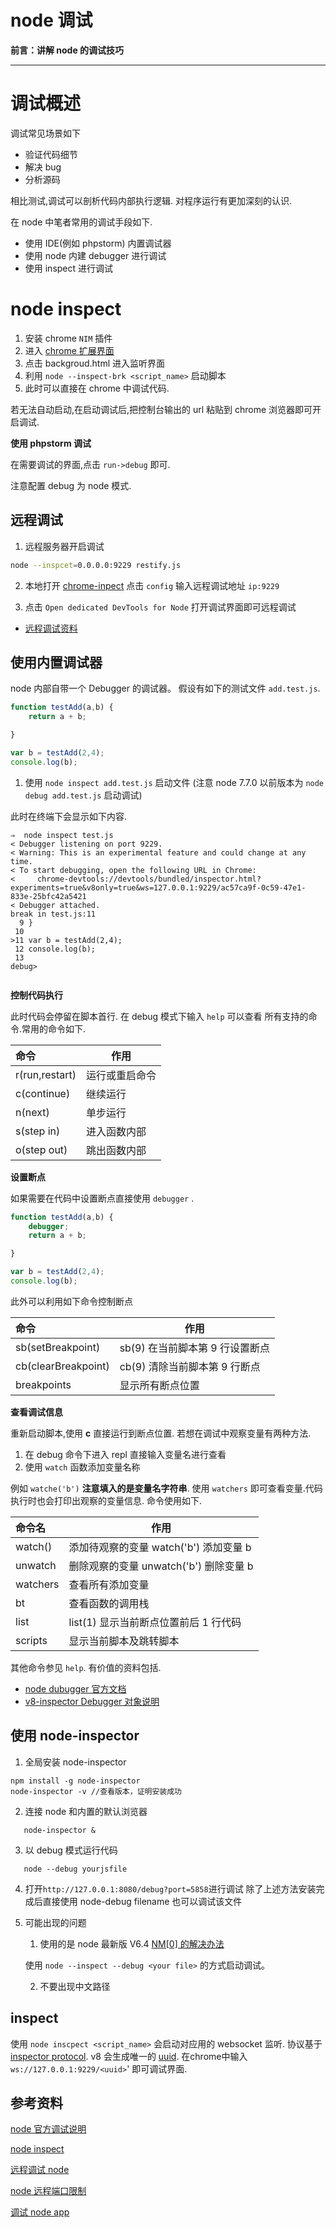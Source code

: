 node 调试
===

**前言：讲解 node 的调试技巧**

---

# 调试概述
调试常见场景如下
* 验证代码细节
* 解决 bug
* 分析源码

相比测试,调试可以剖析代码内部执行逻辑.
对程序运行有更加深刻的认识.

在 node 中笔者常用的调试手段如下.

* 使用 IDE(例如 phpstorm) 内置调试器
* 使用 node 内建 debugger 进行调试
* 使用 inspect 进行调试

# node inspect
1. 安装 chrome `NIM` 插件
2. 进入 [chrome 扩展界面](chrome://extensions/)
3. 点击 backgroud.html 进入监听界面
2. 利用 `node --inspect-brk <script_name>` 启动脚本
3. 此时可以直接在 chrome 中调试代码.


若无法自动启动,在启动调试后,把控制台输出的 url 粘贴到 chrome 浏览器即可开启调试.

**使用 phpstorm 调试**

在需要调试的界面,点击 `run->debug` 即可.

注意配置 debug 为 node 模式. 

## 远程调试
1. 远程服务器开启调试
```bash
node --inspcet=0.0.0.0:9229 restify.js 
```

2. 本地打开 [chrome-inpect](chrome://inspect)
点击 `config` 输入远程调试地址 `ip:9229`

3. 点击 `Open dedicated DevTools for Node` 打开调试界面即可远程调试

* [远程调试资料](https://stackoverflow.com/questions/12440169/how-do-you-debug-a-node-js-server-running-with-chrome-webkit-as-the-remote-debug)


## 使用内置调试器

node 内部自带一个 Debugger 的调试器。
假设有如下的测试文件 `add.test.js`.

```js
function testAdd(a,b) {
    return a + b;

}

var b = testAdd(2,4);
console.log(b);
```

1. 使用 `node inspect add.test.js` 启动文件 (注意 node 7.7.0 以前版本为 `node debug add.test.js` 启动调试)

此时在终端下会显示如下内容.

```
⇒  node inspect test.js
< Debugger listening on port 9229.
< Warning: This is an experimental feature and could change at any time.
< To start debugging, open the following URL in Chrome:
<     chrome-devtools://devtools/bundled/inspector.html?experiments=true&v8only=true&ws=127.0.0.1:9229/ac57ca9f-0c59-47e1-833e-25bfc42a5421
< Debugger attached.
break in test.js:11
  9 }
 10 
>11 var b = testAdd(2,4);
 12 console.log(b);
 13 
debug> 
 
```

**控制代码执行**

此时代码会停留在脚本首行.
在 debug 模式下输入 `help` 可以查看
所有支持的命令.常用的命令如下.

命令|作用|
:---|---|
r(run,restart)|运行或重启命令|
c(continue)|继续运行|
n(next)|单步运行|
s(step in)|进入函数内部|
o(step out)|跳出函数内部|


**设置断点**

如果需要在代码中设置断点直接使用 `debugger` .

```js
function testAdd(a,b) {
    debugger;
    return a + b;

}

var b = testAdd(2,4);
console.log(b); 
```

此外可以利用如下命令控制断点

命令|作用|
:---|---|
sb(setBreakpoint)|sb(9) 在当前脚本第 9 行设置断点|
cb(clearBreakpoint)|cb(9) 清除当前脚本第 9 行断点|
breakpoints|显示所有断点位置|



**查看调试信息**

重新启动脚本,使用 **c** 直接运行到断点位置.
若想在调试中观察变量有两种方法.

1. 在 debug 命令下进入 repl 直接输入变量名进行查看
2. 使用 `watch` 函数添加变量名称

例如 `watche('b')` **注意填入的是变量名字符串**.
使用 `watchers` 即可查看变量.代码执行时也会打印出观察的变量信息.
命令使用如下.

命令名|作用|
:---|---|
watch()|添加待观察的变量 watch('b') 添加变量 b|
unwatch|删除观察的变量 unwatch('b') 删除变量 b|
watchers|查看所有添加变量|
bt|查看函数的调用栈|
list|list(1) 显示当前断点位置前后 1 行代码|
scripts|显示当前脚本及跳转脚本|

其他命令参见 `help`.
有价值的资料包括.

* [node dubugger 官方文档](https://nodejs.org/api/debugger.html)
* [v8-inspector Debugger 对象说明](https://chromedevtools.github.io/debugger-protocol-viewer/v8/Debugger/)







## 使用 node-inspector
1. 全局安装 node-inspector
```node
npm install -g node-inspector
node-inspector -v //查看版本，证明安装成功
```
2. 连接 node 和内置的默认浏览器
```node
   node-inspector & 
```
3. 以 debug 模式运行代码
```node
   node --debug yourjsfile 
```
4. 打开`http://127.0.0.1:8080/debug?port=5858`进行调试
除了上述方法安装完成后直接使用 node-debug filename 也可以调试该文件

5. 可能出现的问题
    1. 使用的是 node 最新版 V6.4
    [NM[0] 的解决办法](https://github.com/node-inspector/node-inspector/issues/905)
    
    使用 `node --inspect --debug <your file>` 的方式启动调试。
    
    2. 不要出现中文路径

## inspect

使用 `node inscpect <script_name>` 会启动对应用的 websocket 监听.
协议基于 [inspector protocol](https://chromedevtools.github.io/debugger-protocol-viewer/v8/).
v8 会生成唯一的 [uuid](https://tools.ietf.org/html/rfc4122).
在chrome中输入 `ws://127.0.0.1:9229/<uuid>`' 即可调试界面.





## 参考资料
[node 官方调试说明](https://nodejs.org/api/debugger.html)

[node inspect](https://nodejs.org/en/docs/guides/debugging_getting_started/ ) 

[远程调试 node](http://www.cnblogs.com/chyingp/p/node-debug.html)

[node 远程端口限制](https://github.com/nodejs/node-v0.x-archive/issues/9012)

[调试 node app](https://rollbar.com/blog/Debugging-Node.js-Apps-in-Production-with-PyCharm/)